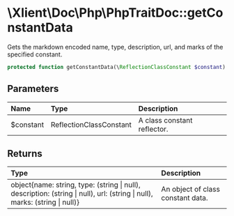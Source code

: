 # \\Xlient\\Doc\\Php\\PhpTraitDoc::getConstantData

Gets the markdown encoded name, type, description, url, and marks of the specified constant.

```php
protected function getConstantData(\ReflectionClassConstant $constant): object
```

## Parameters

| Name | Type | Description |
| :--- | :--- | :--- |
| $constant | ReflectionClassConstant | A class constant reflector. |

## Returns

| Type | Description |
| :--- | :--- |
| object\{name: string, type: \(string \| null\), description: \(string \| null\), url: \(string \| null\), marks: \(string \| null\)\} | An object of class constant data. |